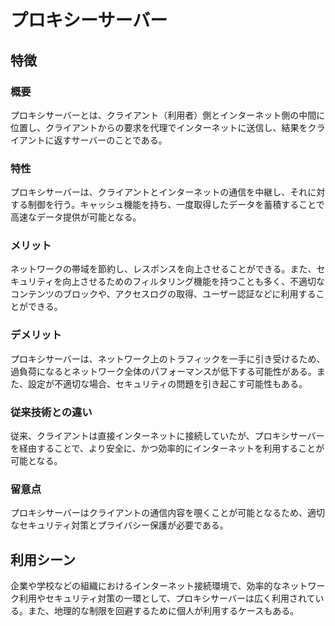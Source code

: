 # プロキシーサーバー
## 特徴
### 概要
プロキシサーバーとは、クライアント（利用者）側とインターネット側の中間に位置し、クライアントからの要求を代理でインターネットに送信し、結果をクライアントに返すサーバーのことである。

### 特性
プロキシサーバーは、クライアントとインターネットの通信を中継し、それに対する制御を行う。キャッシュ機能を持ち、一度取得したデータを蓄積することで高速なデータ提供が可能となる。

### メリット
ネットワークの帯域を節約し、レスポンスを向上させることができる。また、セキュリティを向上させるためのフィルタリング機能を持つことも多く、不適切なコンテンツのブロックや、アクセスログの取得、ユーザー認証などに利用することができる。

### デメリット
プロキシサーバーは、ネットワーク上のトラフィックを一手に引き受けるため、過負荷になるとネットワーク全体のパフォーマンスが低下する可能性がある。また、設定が不適切な場合、セキュリティの問題を引き起こす可能性もある。

### 従来技術との違い
従来、クライアントは直接インターネットに接続していたが、プロキシサーバーを経由することで、より安全に、かつ効率的にインターネットを利用することが可能となる。

### 留意点
プロキシサーバーはクライアントの通信内容を覗くことが可能となるため、適切なセキュリティ対策とプライバシー保護が必要である。

## 利用シーン
企業や学校などの組織におけるインターネット接続環境で、効率的なネットワーク利用やセキュリティ対策の一環として、プロキシサーバーは広く利用されている。また、地理的な制限を回避するために個人が利用するケースもある。